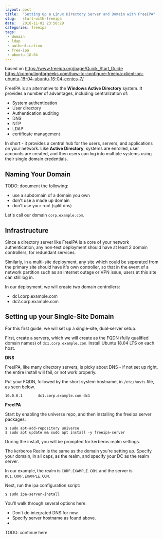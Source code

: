 ```yaml
---
layout: post
title:  "Setting up a Linux Directory Server and Domain with FreeIPA"
slug:   start-with-freeipa
date:   2018-11-02 23:58:29
categories: freeipa
tags: 
 - domain
 - ldap
 - authentication
 - free-ipa
 - ubuntu-18-04
---
```



based on https://www.freeipa.org/page/Quick_Start_Guide
https://computingforgeeks.com/how-to-configure-freeipa-client-on-ubuntu-18-04-ubuntu-16-04-centos-7/


FreeIPA is an alternative to the **Windows Active Directory** system. It provides a 
number of advantages, including centralization of:

 * System authentication
 * User directory
 * Authentication auditing
 * DNS
 * NTP
 * LDAP
 * certificate management

In short - it provides a central hub for the users, servers, and applications on your 
network. Like **Active Directory**, systems are enrolled, user accounts are created, and 
then users can log into multiple systems using their single domain credentials.

## Naming Your Domain

TODO: document the following:
  * use a subdomain of a domain you own
  * don't use a made up domain
  * don't use your root (split dns)

Let's call our domain `corp.example.com`.

## Infrastructure

Since a directory server like FreeIPA is a core of your network authentication, any 
non-test deployment should have at least 2 domain controllers, for redundant services.

Similarly, in a multi-site deployment, any site which could be seperated from the 
primary site should have it's own controller, so that in the event of a network 
partition such as an internet outage or VPN issue, users at this site can still log in.

In our deployment, we will create two domain controllers:

 * dc1.corp.example.com
 * dc2.corp.example.com

## Setting up your Single-Site Domain

For this first guide, we will set up a single-site, dual-server setup.

First, create a servers, which we will create as the FQDN (fully qualified domain names) 
of `dc1.corp.example.com`. Install Ubuntu 18.04 LTS on each host.

**DNS**

FreeIPA, like many directory servers, is picky about DNS - if not set up right, the 
entire install will fail, or not work properly.

Put your FQDN, followed by the short system hostname, in `/etc/hosts` file, as seen below.

```
10.0.0.1       dc1.corp.example.com dc1
```


**FreeIPA**

Start by enabling the universe repo, and then installing the freeipa server packages.

```
$ sudo apt-add-repository universe
$ sudo apt update && sudo apt install -y freeipa-server
```

During the install, you will be prompted for kerberos realm settings.

The kerberos Realm is the same as the domain you're setting up. Specify your domain, 
in all caps, as the realm, and specify your DC as the realm server.

In our example, the realm is `CORP.EXAMPLE.COM`, and the server is `DC1.CORP.EXAMPLE.COM`.

Next, run the ipa configuration script:

```
$ sudo ipa-server-install
```

You'll walk through several options here:

 * Don't do integrated DNS for now.
 * Specify server hostname as found above.
 * 

TODO: continue here



